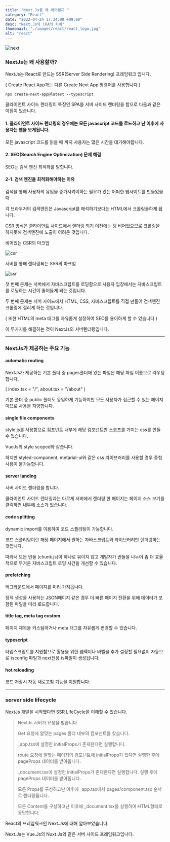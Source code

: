 ```yaml
---
title: "Next.Js를 왜 써야할까 "
category: "React"
date: "2022-04-24 17:34:00 +09:00"
desc: "Next.Js와 CRA의 차이"
thumbnail: "./images/react/react_logo.jpg"
alt: "react"
---
```


![next](https://user-images.githubusercontent.com/85836879/172306985-7e18e122-77a0-4944-8693-4c9daddc5abb.png)

### NextJs는 왜 사용할까?

NextJs는 React로 만드는 SSR(Server Side Rendering) 프레임워크 입니다.

( Create React App과는 다른 Create Next App 명령어를 사용합니다.)

    npx create-next-app@latest --typescript

클라이언트 사이드 렌더링이 특징인 SPA를 서버 사이드 렌더링을 함으로 다음과 같은 이점이 있습니다.

#### 1\. 클라이언트 사이드 렌더링의 경우에는 모든 javascript 코드를 로드하고 난 이후에 사용자는 웹을 보게됩니다.

모든 javascript 코드를 읽을 때 까지 사용자는 많은 시간을 대기해야합니다.

#### 2\. SEO(Search Engine Optimization) 문제 해결

SEO는 검색 엔진 최적화를 말합니다.

#### 2-1. 검색 엔진을 최적화해야하는 이유

검색을 통해 사용자의 유입을 증가시켜야하는 필요가 있는 어떠한 웹사이트를 만들었을 때

각 브라우저의 검색엔진은 Javascript를 해석하기보다는 HTML에서 크롤링을하게 됩니다.

CSR 방식은 클라이언트 사이드에서 렌더링 되기 이전에는 텅 비어있으므로 크롤링을 하지못해 검색엔진에 노출이 어려운 것입니다.

비어있는 CSR의 마크업

![csr](https://user-images.githubusercontent.com/85836879/172306983-15c2b2b0-97bf-4a6c-b6a2-b546259bbc13.png)

서버를 통해 렌더링되는 SSR의 마크업

![ssr](https://user-images.githubusercontent.com/85836879/172306979-975320bb-ab8d-478d-bfaf-8f9cb4fd1844.png)

첫 번째 문제는 서버에서 자바스크립트를 로딩함으로 사용자 입장에서는 자바스크립트를 로딩하는 시간이 줄어들게 되는 것입니다.

두 번째 문제는 서버 사이드에서 HTML, CSS, 자바스크립트를 직접 만들어 검색엔진 크롤링에 걸리게 하는 것입니다.

( 또한 HTML의 meta 태그를 자유롭게 설정하여 SEO를 용이하게 할 수 있습니다 )

이 두가지를 해결하는 것이 NextJs의 서버렌더링입니다.

---

### NextJs가 제공하는 주요 기능

#### automatic routing

NextJs가 제공하는 기본 폴더 중 pages폴더에 있는 파일은 해당 파일 이름으로 라우팅합니다. 

( index.tsx = "/", about.tsx = "/about" )

기본 폴더 중 public 폴더도 동일하게 기능하지만 모든 사용자가 접근할 수 있는 페이지이므로 사용을 지양합니다.

#### single file components

style js를 사용함으로 컴포넌트 내부에 해당 컴포넌트만 스코프를 가지는 css를 만들 수 있습니다.

VueJs의 style scoped와 같습니다.

하지만 styled-component, metarial-ui와 같은 css 라이브러리를 사용할 경우 중첩 사용이 불가능합니다.

#### server landing

서버 사이드 렌더링을 합니다.

클라이언트 사이드 렌더링과는 다르게 서버에서 렌더링 한 페이지는 페이지 소스 보기를 클릭하면 내부에 소스가 있습니다.

#### code splitting

dynamic import를 이용하여 코드 스플리팅이 가능합니다.

코드 스플리팅이란 해당 페이지에서 원하는 자바스크립트와 라이브러리만 렌더링하는 것입니다.

따라서 모든 번들 (chunk.js)이 하나로 묶이지 않고 개발자가 번들을 나누어 좀 더 효율적으로 무거운 자바스크립트 로딩 시간을 개선할 수 있습니다.

#### prefetching

백그라운드에서 페이지를 미리 가져옵니다.

정적 생성을 사용하는 JSON페이지 같은 경우 더 빠른 페이지 전환을 위해 데이터가 포함된 파일을 미리 로드합니다.

#### title tag, meta tag custom

페이지 제목을 커스텀하거나 meta 태그를 자유롭게 변경할 수 있습니다.

#### typescript

타입스크립트를 지원함으로 활용을 위한 웹펙이나 바벨을 추가 설정할 필요없이 자동으로 tsconfig 파일과 next전용 ts파일이 생성됩니다.

#### hot reloading 

코드 저장시 자동 새로고침 기능을 지원합니다.

---

### server side lifecycle

NextJs 개발을 시작했다면 SSR LifeCycle을 이해할 수 있습니다.

> NextJs 서버가 요청을 받습니다
> 
> Get 요청에 알맞는 pages 폴더 내부의 컴포넌트를 찾습니다.
> 
> \_app.tsx에 설정한 initialProps가 존재한다면 실행합니다.
> 
> route 요청에 알맞는 페이지의 컴포넌트에 initialProps가 있다면 실행한 후에 pageProps 데이터를 받아옵니다.
> 
> \_document.tsx에 설정한 initialProps가 존재한다면 실행합니다. 실행 후에 pageProps 데이터를 받아옵니다.
> 
> 모든 Props를 구성하고난 이후에 \_app.tsx에서 pages/component.tsx 순서로 렌더링됩니다.
> 
> 모든 Content를 구성하고난 이후에 \_document.tsx를 실행하여 HTML형태로 응답합니다.

React의 프레임워크인 Next.Js에 대해 알아보았습니다.

Next.Js는 Vue.Js의 Nuxt.Js와 같은 서버 사이드 프레임워크입니다.